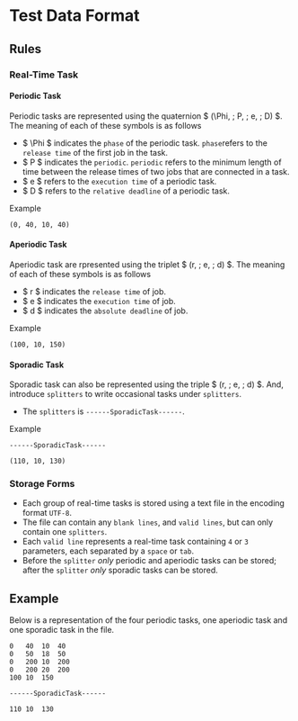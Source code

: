 # Test Data Format

## Rules

### Real-Time Task

#### Periodic Task

Periodic tasks are represented using the quaternion $ (\Phi, \; P, \; e, \; D) $. The meaning of each of these symbols is as follows

 * $ \Phi $ indicates the `phase` of the periodic task. `phase`refers to the `release time` of the first job in the task.
 * $ P $ indicates the `periodic`. `periodic` refers to the minimum length of time between the release times of two jobs that are connected in a task.
 * $ e $ refers to the `execution time` of a periodic task.
 * $ D $ refers to the `relative deadline` of a periodic task. 

Example
```
(0, 40, 10, 40)
```

#### Aperiodic Task

Aperiodic task are rpresented using the triplet $ (r, \; e, \; d) $. The meaning of each of these symbols is as follows

 * $ r $ indicates the `release time` of job. 
 * $ e $ indicates the `execution time` of job. 
 * $ d $ indicates the `absolute deadline` of job. 

Example
```
(100, 10, 150)
```

#### Sporadic Task

Sporadic task can also be represented using the triple $ (r, \; e, \; d) $. And, introduce `splitters` to write occasional tasks under `splitters`.

 * The `splitters` is `------SporadicTask------`.

Example
```
------SporadicTask------

(110, 10, 130)
```

### Storage Forms

 * Each group of real-time tasks is stored using a text file in the encoding format `UTF-8`.
 * The file can contain any `blank lines`, and `valid lines`, but can only contain one `splitters`.
 * Each `valid line` represents a real-time task containing `4` or `3` parameters, each separated by a `space` or `tab`.
 * Before the `splitter` *only* periodic and aperiodic tasks can be stored; after the `splitter` *only* sporadic tasks can be stored.

## Example

Below is a representation of the four periodic tasks, one aperiodic task and one sporadic task in the file.

```
0   40  10  40
0   50  18  50
0   200 10  200
0   200 20  200
100 10  150

------SporadicTask------

110 10  130

```

